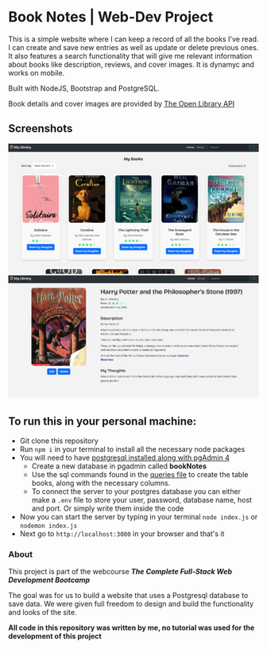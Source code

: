 # Book Notes | Web-Dev Project

This is a simple website where I can keep a record of all the books I've read. I can create and save new entries as well as update or delete previous ones. It also features a search functionality that will give me relevant information about books like description, reviews, and cover images. It is dynamyc and works on mobile.

Built with NodeJS, Bootstrap and PostgreSQL.

Book details and cover images are provided by [The Open Library API](https://openlibrary.org/developers/api)

## Screenshots

![Homepage](<public/assets/Captura de pantalla 2025-03-20 192019.png>)
![book-details page](<public/assets/Captura de pantalla 2025-03-20 192048.png>)

## To run this in your personal machine:

- Git clone this repository
- Run `npm i` in your terminal to install all the necessary node packages
- You will need to have [postgresql installed along with pgAdmin 4](https://www.postgresql.org/download)
  - Create a new database in pgadmin called **bookNotes**
  - Use the sql commands found in the [queries file](queries.sql) to create the table books, along with the necessary columns.
  - To connect the server to your postgres database you can either make a `.env` file to store your user, password, database name, host and port. Or simply write them inside the code
- Now you can start the server by typing in your terminal `node index.js` or `nodemon index.js`
- Next go to `http://localhost:3000` in your browser and that's it

### About

This project is part of the webcourse **_The Complete Full-Stack Web Development Bootcamp_**

The goal was for us to build a website that uses a Postgresql database to save data. We were given full freedom to design and build the functionality and looks of the site.

**All code in this repository was written by me, no tutorial was used for the development of this project**
